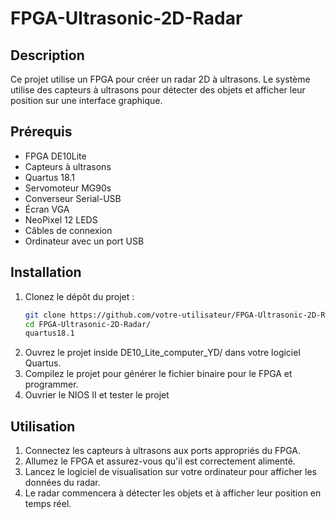 # FPGA-Ultrasonic-2D-Radar

## Description
Ce projet utilise un FPGA pour créer un radar 2D à ultrasons. Le système utilise des capteurs à ultrasons pour détecter des objets et afficher leur position sur une interface graphique.

## Prérequis
- FPGA DE10Lite
- Capteurs à ultrasons
- Quartus 18.1
- Servomoteur MG90s
- Converseur Serial-USB
- Écran VGA
- NeoPixel 12 LEDS
- Câbles de connexion
- Ordinateur avec un port USB

## Installation
1. Clonez le dépôt du projet :
    ```sh
    git clone https://github.com/votre-utilisateur/FPGA-Ultrasonic-2D-Radar.git
    cd FPGA-Ultrasonic-2D-Radar/
    quartus18.1
    ```
2. Ouvrez le projet inside DE10_Lite_computer_YD/ dans votre logiciel Quartus.
3. Compilez le projet pour générer le fichier binaire pour le FPGA et programmer.
4. Ouvrier le NIOS II et tester le projet

## Utilisation
1. Connectez les capteurs à ultrasons aux ports appropriés du FPGA.
2. Allumez le FPGA et assurez-vous qu'il est correctement alimenté.
3. Lancez le logiciel de visualisation sur votre ordinateur pour afficher les données du radar.
4. Le radar commencera à détecter les objets et à afficher leur position en temps réel.
